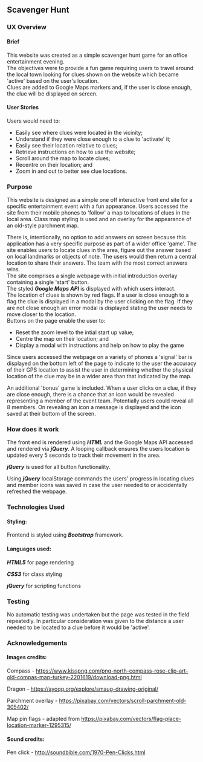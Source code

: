 ## Scavenger Hunt

### UX Overview

#### Brief

This website was created as a simple scavenger hunt game for an office entertainment evening.<br>
The objectives were to provide a fun game requiring users to travel around the local town looking for clues shown on the website which became 'active' based on the user's location.<br>
Clues are added to Google Maps markers and, if the user is close enough, the clue will be displayed on screen.<br>

#### User Stories

Users would need to:
- Easily see where clues were located in the vicinity;
- Understand if they were close enough to a clue to 'activate' it;
- Easily see their location relative to clues;
- Retrieve instructions on how to use the website;
- Scroll around the map to locate clues;
- Recentre on their location; and
- Zoom in and out to better see clue locations.

### Purpose

This website is designed as a simple one off interactive front end site for a specific entertainment event with a fun appearance. Users accessed the site from their mobile phones to 'follow' a map to locations of clues in the local area. Class map styling is used and an overlay for the appearance of an old-style parchment map.<br>

There is, intentionally, no option to add answers on screen because this application has a very specific purpose as part of a wider office 'game'. The site enables users to locate clues in the area, figure out the answer based on local landmarks or objects of note. The users would then return a central location to share their answers. The team with the most correct answers wins. <br>
The site comprises a single webpage with initial introduction overlay containing a single 'start' button. <br>
The styled ***Google Maps API*** is displayed with which users interact.<br>
The location of clues is shown by red flags. If a user is close enough to a flag the clue is displayed in a modal by the user clicking on the flag. If they are not close enough an error modal is displayed stating the user needs to move closer to the location.<br>
Buttons on the page enable the user to:

- Reset the zoom level to the intial start up value;
- Centre the map on their location; and
- Display a modal with instructions and help on how to play the game

Since users accessed the webpage on a variety of phones a 'signal' bar is displayed on the bottom left of the page to indicate to the user the accuracy of their GPS location to assist the user in determining whether the physical location of the clue may be in a wider area than that indicated by the map.<br>

An additional 'bonus' game is included. When a user clicks on a clue, if they are close enough, there is a chance that an icon would be revealed representing a member of the event team. Potentially users could reveal all 8 members. On revealing an icon a message is displayed and the icon saved at their bottom of the screen.

### How does it work
The front end is rendered using ***HTML*** and the Google Maps API accessed and rendered via ***jQuery***. A looping callback ensures the users location is updated every 5 seconds to track their movement in the area.

***jQuery*** is used for all button functionality.

Using ***jQuery*** localStorage commands the users' progress in locating clues and member icons was saved in case the user needed to or accidentally refreshed the webpage.

### Technologies Used ###
#### Styling:
Frontend is styled using ***Bootstrap*** framework.

#### Languages used:
***HTML5*** for page rendering

***CSS3*** for class styling

***jQuery*** for scripting functions

### Testing
No automatic testing was undertaken but the page was tested in the field repeatedly. In particular consideration was given to the distance a user needed to be located to a clue before it would be 'active'.

### Acknowledgements

#### Images credits:
Compass - https://www.kisspng.com/png-north-compass-rose-clip-art-old-compas-map-turkey-2201619/download-png.html

Dragon - https://ayoqq.org/explore/smaug-drawing-original/

Parchment overlay - https://pixabay.com/vectors/scroll-parchment-old-305402/

Map pin flags - adapted from https://pixabay.com/vectors/flag-place-location-marker-1295315/

#### Sound credits:
Pen click - http://soundbible.com/1970-Pen-Clicks.html
